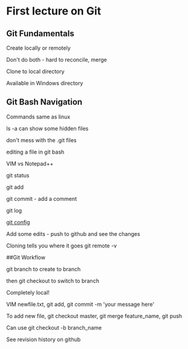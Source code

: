 # First lecture on Git

## Git Fundamentals


Create locally or remotely

Don't do both - hard to reconcile, merge

Clone to local directory

Available in Windows directory

## Git Bash Navigation

Commands same as linux 

ls -a can show some hidden files

don't mess with the .git files

editing a file in git bash
  
  VIM vs Notepad++
  
  git status 
  
  git add
  
  git commit - add a comment

  git log
  
 [git config](https://git-scm.com/book/en/v2/Customizing-Git-Git-Configuration, "git config")

Add some edits - push to github and see the changes

Cloning tells you where it goes  git remote -v

##Git Workflow

git branch to create to branch

then git checkout to switch to branch

Completely local!

VIM newfile.txt, git add, git commit -m 'your message here'

To add new file, git checkout master, git merge feature_name, git push

Can use git checkout -b branch_name

See revision history on github





